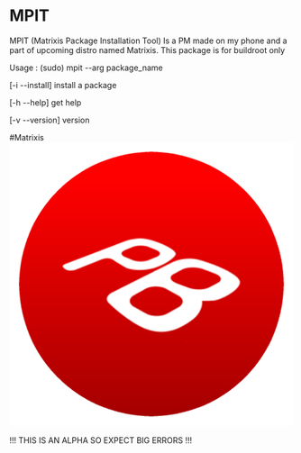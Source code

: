 # MPIT
MPIT (Matrixis Package Installation Tool) Is a PM made on my phone and a part of upcoming distro named Matrixis. This package is for buildroot only

Usage : (sudo) mpit --arg package_name

[-i --install] install a package

[-h --help] get help

[-v --version] version

#Matrixis
![Matrixis_logo](matrixis.png)



!!! THIS IS AN ALPHA SO EXPECT BIG ERRORS !!!
